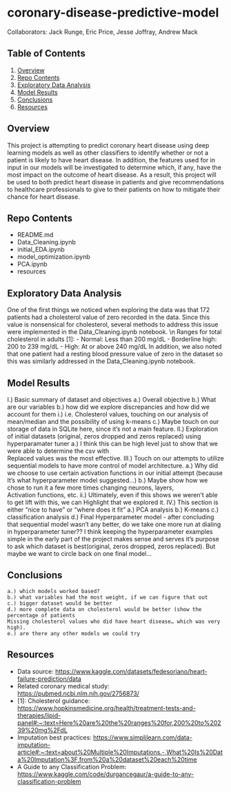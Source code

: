 # coronary-disease-predictive-model
Collaborators: Jack Runge, Eric Price, Jesse Joffray, Andrew Mack

## Table of Contents
1. [Overview](#overview)
2. [Repo Contents](#repo-contents)
3. [Exploratory Data Analysis](#exploratory-data-analysis)
4. [Model Results](#model-results)
5. [Conclusions](#conclusions)
6. [Resources](#resources)

## Overview
This project is attempting to predict coronary heart disease using deep learning models as well as other classifiers to identify whether or not a patient is likely to have heart disease. In addition, the features used for in input in our models will be investigated to determine which, if any, have the most impact on the outcome of heart disease. As a result, this project will be used to both predict heart disease in patients and give recommendations to healthcare professionals to give to their patients on how to mitigate their chance for heart disease. 

## Repo Contents
- README.md
- Data_Cleaning.ipynb
- initial_EDA.ipynb
- model_optimization.ipynb
- PCA.ipynb
- resources

## Exploratory Data Analysis
One of the first things we noticed when exploring the data was that 172 patients had a cholesterol value of zero recorded in the data. Since this value is nonsensical for cholesterol, several methods to address this issue were implemented in the Data_Cleaning.ipynb notebook. \n
Ranges for total cholesterol in adults [1]:
    - Normal: Less than 200 mg/dL
    - Borderline high: 200 to 239 mg/dL
    - High: At or above 240 mg/dL
In addition, we also noted that one patient had a resting blood pressure value of zero in the dataset so this was similarly addressed in the Data_Cleaning.ipynb notebook.


## Model Results

I.) Basic summary of dataset and objectives
    a.) Overall objective
    b.) What are our variables
    b.) how did we explore discrepancies and how did we account for them
i.) i.e. Cholesterol values, touching on our analysis of mean/median and the possibility of using k-means
    c.) Maybe touch on our storage of data in SQLite here, since it’s not a main feature.
II.) Exploration of initial datasets (original, zeros dropped and zeros replaced) using hyperparamater tuner
    a.) I think this can be high level just to show that we were able to determine the csv with     
    Replaced values was the most effective.
III.) Touch on our attempts to utilize sequential models to have more control of model architecture.
    a.) Why did we choose to use certain activation functions in our initial attempt (because     
    It’s what hyperparameter model suggested…)
    b.) Maybe show how we chose to run it a few more times changing neurons, layers,     
    Activation functions, etc.
        ii.) Ultimately, even if this shows we weren’t able to get lift with this, we can
            Highlight that we explored it.
IV.) This section is either “nice to have” or “where does it fit”
    a.) PCA analysis
    b.) K-means
    c.) classification analysis
d.) Final Hyperparameter model - after concluding that sequential model wasn’t any better, do we take one more run at dialing in hyperparameter tuner?? I think keeping the hyperparameter examples simple in the early part of the project makes sense and serves it’s purpose to ask which dataset  is best(original, zeros dropped, zeros replaced). But maybe we want to circle back on one final model…

## Conclusions
    a.) which models worked based?
    b.) what variables had the most weight, if we can figure that out
    c.) bigger dataset would be better
    d.) more complete data on cholesterol would be better (show the percentage of patients
    Missing cholesterol values who did have heart disease… which was very high).
    e.) are there any other models we could try

## Resources
- Data source: https://www.kaggle.com/datasets/fedesoriano/heart-failure-prediction/data
- Related coronary medical study: https://pubmed.ncbi.nlm.nih.gov/2756873/
- [1]: Cholesterol guidance:
https://www.hopkinsmedicine.org/health/treatment-tests-and-therapies/lipid-panel#:~:text=Here%20are%20the%20ranges%20for,200%20to%20239%20mg%2FdL 
- Imputation best practices: https://www.simplilearn.com/data-imputation-article#:~:text=about%20Multiple%20Imputations.-,What%20Is%20Data%20Imputation%3F,from%20a%20dataset%20each%20time
- A Guide to any Classification Problem: https://www.kaggle.com/code/durgancegaur/a-guide-to-any-classification-problem 
